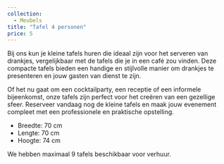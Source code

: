 ```yaml
---
collection:
  - Meubels
title: "Tafel 4 personen"
price: 5
---
```


Bij ons kun je kleine tafels huren die ideaal zijn voor het serveren van drankjes, vergelijkbaar met de tafels die je in een café zou vinden. Deze compacte tafels bieden een handige en stijlvolle manier om drankjes te presenteren en jouw gasten van dienst te zijn.

Of het nu gaat om een cocktailparty, een receptie of een informele bijeenkomst, onze tafels zijn perfect voor het creëren van een gezellige sfeer. Reserveer vandaag nog de kleine tafels en maak jouw evenement compleet met een professionele en praktische opstelling.

- Breedte: 70 cm
- Lengte: 70 cm
- Hoogte: 74 cm

We hebben maximaal 9 tafels beschikbaar voor verhuur.

